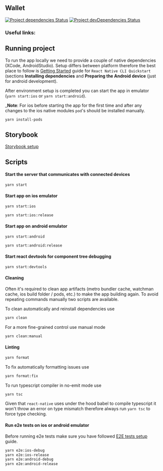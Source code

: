 ## Wallet

[![Project dependencies Status](https://david-dm.org/Neufund/platform-frontend/status.svg?path=packages/wallet)](https://david-dm.org/Neufund/platform-frontend?path=packages/wallet)
[![Project devDependencies Status](https://david-dm.org/Neufund/platform-frontend/dev-status.svg?path=packages/wallet)](https://david-dm.org/Neufund/platform-frontend?type=dev&path=packages/wallet)

### Useful links:

## Running project

To run the app locally we need to provide a couple of native dependencies (XCode, AndroidStudio).
Setup differs between platform therefore the best place to follow is
[Getting Started](https://facebook.github.io/react-native/docs/getting-started) guide for
`React Native CLI Quickstart` (sections **Installing dependencies** and **Preparing the Android
device** (just for android development).

After environment setup is completed you can start the app in emulator (`yarn start:ios` or
`yarn start:android`).

\_**Note**: For ios before starting the app for the first time and after any changes to the ios
native modules `pod`'s should be installed manually.

```bash
yarn install-pods
```

## Storybook

[Storybook setup](./storybook/README.md)

## Scripts

#### Start the server that communicates with connected devices

```bash
yarn start
```

#### Start app on **ios** emulator

```bash
yarn start:ios

yarn start:ios:release
```

#### Start app on **android** emulator

```bash
yarn start:android

yarn start:android:release

```

#### Start react devtools for component tree debugging

```bash
yarn start:devtools
```

#### Cleaning

Often it's required to clean app artifacts (metro bundler cache, watchman cache, ios build folder /
pods, etc.) to make the app building again. To avoid repeating commands manually two scripts are
available.

To clean automatically and reinstall dependencies use

```bash
yarn clean
```

For a more fine-grained control use manual mode

```bash
yarn clean:manual
```

#### Linting

```bash
yarn format
```

To fix automatically formatting issues use

```bash
yarn format:fix
```

To run typescript compiler in no-emit mode use

```bash
yarn tsc
```

Given that `react-native` uses under the hood babel to compile typescript it won't throw an error on
type mismatch therefore always run `yarn tsc` to force type checking.

#### Run e2e tests on ios or android emulator

Before running e2e tests make sure you have followed [E2E tests setup](./tests/e2e/README.md) guide.

```bash
yarn e2e:ios-debug
yarn e2e:ios-release
yarn e2e:android-debug
yarn e2e:android-release
```
